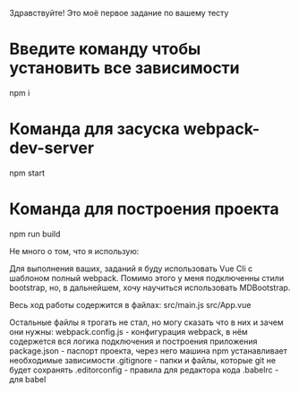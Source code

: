Здравствуйте! Это моё первое задание по вашему тесту

# Введите команду чтобы установить все зависимости
npm i

# Команда для засуска webpack-dev-server
npm start

# Команда для построения проекта
npm run build

Не много о том, что я использую:

Для выполнения ваших, заданий я буду использовать Vue Cli с шаблоном полный webpack.
Помимо этого у меня подключенны стили bootstrap, но, в дальнейшем, хочу научиться использовать MDBootstrap.

Весь ход работы содержится в файлах:
    src/main.js
    src/App.vue

Остальные файлы я трогать не стал, но могу сказать что в них и зачем они нужны:
    webpack.config.js - конфигурация webpack, в нём содержется вся логика подключения и построения приложения
    package.json - паспорт проекта, через него машина npm устанавливает необходимые зависимости
    .gitignore - папки и файлы, которые git не будет сохранять 
    .editorconfig - правила для редактора кода
    .babelrc - для babel
